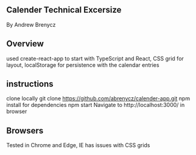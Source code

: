 ## Calender Technical Excersize
By Andrew Brenycz

## Overview
used create-react-app to start with TypeScript and React, CSS grid for layout, localStorage for persistence with the calendar entries

## instructions
clone locally git clone https://github.com/abrenycz/calender-app.git
npm install for dependencies
npm start
Navigate to http://localhost:3000/ in browser

## Browsers 
Tested in Chrome and Edge, IE has issues with CSS grids
	
